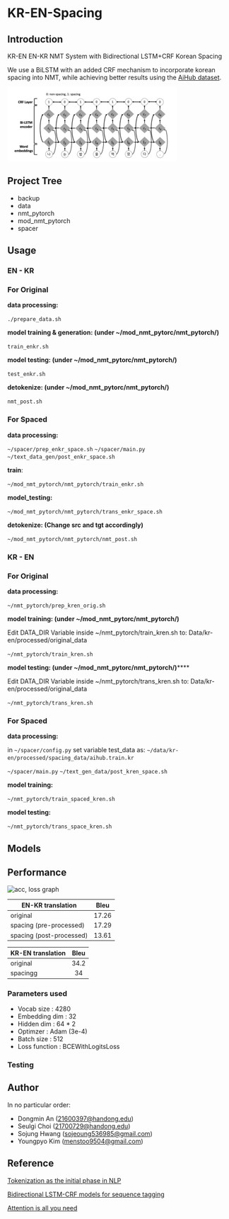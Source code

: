 
# KR-EN-Spacing

## Introduction
KR-EN EN-KR NMT System with Bidirectional LSTM+CRF Korean Spacing

We use a BiLSTM with an added CRF mechanism to incorporate korean spacing into NMT, while achieving better results
using the [AiHub dataset](https://aihub.or.kr/).

![](https://github.com/dksehdals216/KR-EN-Spacing/blob/main/images/1234.PNG "bilstm crf")

## Project Tree
  * backup
  * data
  * nmt_pytorch
  * mod_nmt_pytorch
  * spacer

## Usage
### EN - KR

### For Original 
__data processing:__

```./prepare_data.sh```

__model training & generation: (under ~/mod_nmt_pytorc/nmt_pytorch/)__

```train_enkr.sh```

__model testing: (under ~/mod_nmt_pytorc/nmt_pytorch/)__

```test_enkr.sh```

__detokenize: (under ~/mod_nmt_pytorc/nmt_pytorch/)__

```nmt_post.sh```

### For Spaced  

__data processing:__

```~/spacer/prep_enkr_space.sh```
```~/spacer/main.py```
```~/text_data_gen/post_enkr_space.sh```

__train__:

```~/mod_nmt_pytorch/nmt_pytorch/train_enkr.sh```

__model_testing:__

```~/mod_nmt_pytorch/nmt_pytorch/trans_enkr_space.sh```

__detokenize: (Change src and tgt accordingly)__

```~/mod_nmt_pytorch/nmt_pytorch/nmt_post.sh```



### KR - EN

### For Original 
__data processing:__

```~/nmt_pytorch/prep_kren_orig.sh```

__model training: (under ~/mod_nmt_pytorc/nmt_pytorch/)__

Edit DATA_DIR Variable inside ~/nmt_pytorch/train_kren.sh to: 
Data/kr-en/processed/original_data

```~/nmt_pytorch/train_kren.sh ```

__model testing: (under ~/mod_nmt_pytorc/nmt_pytorch/)__****

Edit DATA_DIR Variable inside ~/nmt_pytorch/trans_kren.sh to:
Data/kr-en/processed/original_data

```~/nmt_pytorch/trans_kren.sh```

### For Spaced 
__data processing:__

in ```~/spacer/config.py```
set variable test_data as:
```~/data/kr-en/processed/spacing_data/aihub.train.kr```

```~/spacer/main.py```
```~/text_gen_data/post_kren_space.sh```

__model training:__

```~/nmt_pytorch/train_spaced_kren.sh```

__model testing:__

```~/nmt_pytorch/trans_space_kren.sh```

## Models

## Performance

![](https://github.com/dksehdals216/KR-EN-Spacing/blob/main/images/acc_loss.PNG "acc, loss graph")


|       EN-KR translation       | Bleu          |
| ------------------------------|:-------------:| 
| original                      | 17.26         |
| spacing (pre-processed)       | 17.29         |  
| spacing (post-processed)      | 13.61         |    

|       KR-EN translation       | Bleu          |
| ------------------------------|:-------------:| 
| original                      | 34.2          |
| spacingg                      | 34            |  


### Parameters used
* Vocab size :  4280
* Embedding dim :  32
* Hidden dim : 64 * 2
* Optimzer : Adam (3e-4)
* Batch size : 512
* Loss function : BCEWithLogitsLoss

### Testing


## Author
In no particular order:

* Dongmin An (21600397@handong.edu)
* Seulgi Choi (21700729@handong.edu)
* Sojung Hwang (sojeoung536985@gmail.com)
* Youngpyo Kim (menstoo9504@gmail.com)

## Reference
[Tokenization as the initial phase in NLP](https://dl.acm.org/doi/pdf/10.3115/992424.992434)

[Bidirectional LSTM-CRF models for sequence tagging](https://arxiv.org/pdf/1508.01991.pdf)

[Attention is all you need](https://arxiv.org/pdf/1706.03762.pdf)
